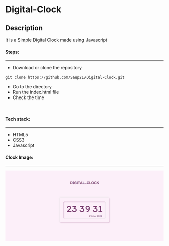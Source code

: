 # Digital-Clock

## Description
It is a Simple Digital Clock made using Javascript

#### Steps:
---

- Download or clone the repository
```
git clone https://github.com/Saup21/Digital-Clock.git
```
- Go to the directory
- Run the index.html file
- Check the time

<br/>

#### Tech stack:
---
- HTML5
- CSS3
- Javascript

#### Clock Image:
---

![Clock image](images/ss.png)
